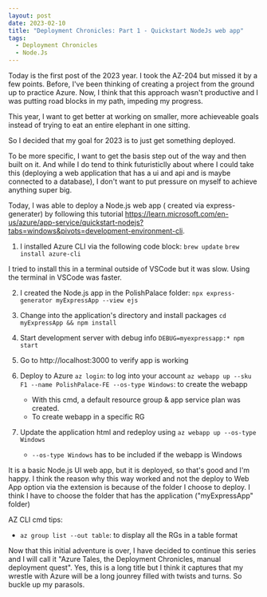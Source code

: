 ```yaml
---
layout: post
date: 2023-02-10
title: "Deployment Chronicles: Part 1 - Quickstart NodeJs web app"
tags:
  - Deployment Chronicles
  - Node.Js
---
```


Today is the first post of the 2023 year. I took the AZ-204 but missed it by a few points. Before, I've been thinking of creating a project from the ground up to practice Azure. Now, I think that this approach wasn't productive and I was putting road blocks in my path, impeding my progress.

This year, I want to get better at working on smaller, more achieveable goals instead of trying to eat an entire elephant in one sitting.

So I decided that my goal for 2023 is to just get something deployed.

To be more specific, I want to get the basis step out of the way and then built on it. And while I do tend to think futuristiclly about where I could take this (deploying a web application that has a ui and api and is maybe connected to a database), I don't want to put pressure on myself to achieve anything super big.

Today, I was able to deploy a Node.js web app ( created via express-generater) by following this tutorial https://learn.microsoft.com/en-us/azure/app-service/quickstart-nodejs?tabs=windows&pivots=development-environment-cli.

1. I installed Azure CLI via the following code block:
   `brew update`
   `brew install azure-cli`

I tried to install this in a terminal outside of VSCode but it was slow. Using the terminal in VSCode was faster.

2. I created the Node.js app in the PolishPalace folder:
   `npx express-generator myExpressApp --view ejs`

3. Change into the application's directory and install packages
   `cd myExpressApp && npm install`

4. Start development server with debug info
   `DEBUG=myexpressapp:* npm start`

5. Go to http://localhost:3000 to verify app is working

6. Deploy to Azure
   `az login`: to log into your account
   `az webapp up --sku F1 --name PolishPalace-FE --os-type Windows`: to create the webapp

   - With this cmd, a default resource group & app service plan was created.
   - To create webapp in a specific RG

7. Update the application html and redeploy using `az webapp up --os-type Windows`
   - `--os-type Windows` has to be included if the webapp is Windows

It is a basic Node.js UI web app, but it is deployed, so that's good and I'm happy. I think the reason why this way worked and not the deploy to Web App option via the extension is because of the folder I choose to deploy. I think I have to choose the folder that has the application ("myExpressApp" folder)

AZ CLI cmd tips:

- `az group list --out table`: to display all the RGs in a table format

Now that this initial adventure is over, I have decided to continue this series and I will call it "Azure Tales, the Deployment Chronicles, manual deployment quest". Yes, this is a long title but I think it captures that my wrestle with Azure will be a long jounrey filled with twists and turns. So buckle up my parasols.
